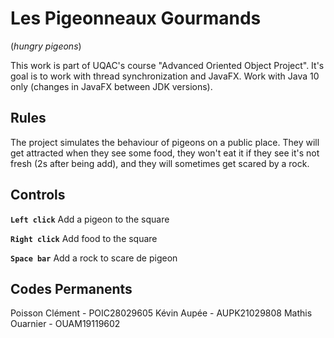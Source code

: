 # Les Pigeonneaux Gourmands

(*hungry pigeons*)

This work is part of UQAC's course "Advanced Oriented Object Project". It's goal is to work with thread synchronization and JavaFX. Work with Java 10 only (changes in JavaFX between JDK versions).

## Rules

The project simulates the behaviour of pigeons on a public place. They will get attracted when they see some food, they won't eat it if they see it's not fresh (2s after being add), and they will sometimes get scared by a rock.

## Controls

**`Left click`** Add a pigeon to the square

**`Right click`** Add food to the square

**`Space bar`** Add a rock to scare de pigeon

## Codes Permanents

Poisson Clément - POIC28029605
Kévin Aupée - AUPK21029808
Mathis Ouarnier - OUAM19119602
